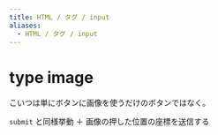 ```yaml
---
title: HTML / タグ / input
aliases:
  - HTML / タグ / input
---
```





type image
================================================================================
こいつは単にボタンに画像を使うだけのボタンではなく。

`submit` と同様挙動 ＋ 画像の押した位置の座標を送信する



